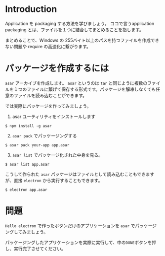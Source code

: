 # Introduction

Application を packaging する方法を学びましょう。
ココで言うapplication packaging とは、ファイルを１つに結合してまとめることを指します。

まとめることで、Windows の 255バイト以上のパスを持つファイルを作成できない問題や require の高速化に繋がります。

# パッケージを作成するには

`asar` アーカイブを作成します。 `asar` というのは `tar` と同じように複数のファイルを１つのファイルに繋げて保存する形式です。パッケージを解凍しなくても任意のファイルを読み込むことができます。

では実際にパッケージを作ってみましょう。

1. asar ユーティリティをインストールします

```
$ npm install -g asar
```

2. `asar pack` でパッケージングする

```
$ asar pack your-app app.asar
```

3. `asar list` でパッケージ化された中身を見る。

```
$ asar list app.asar
```

こうして作られた `asar` パッケージはファイルとして読み込むこともできますが、直接 `electron` から実行することもできます。

```
$ electron app.asar
```

# 問題

`Hello electron` で作ったボタンだけのアプリケーションを `asar` でパッケージングしてみましょう。

パッケージングしたアプリケーションを実際に実行して、中の`DONE`ボタンを押し、実行完了させてください。
